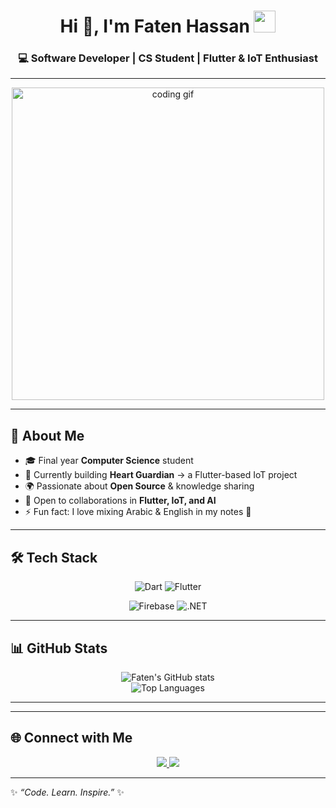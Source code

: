 <!-- Header with waving hand gif -->
<h1 align="center">
  Hi 👋, I'm Faten Hassan
  <img src="https://media.giphy.com/media/hvRJCLFzcasrR4ia7z/giphy.gif" width="35"/>
</h1>
<h3 align="center">💻 Software Developer |  CS Student | Flutter & IoT Enthusiast</h3>

---

<!-- Coding Gif Banner -->
<p align="center">
  <img src="https://media.giphy.com/media/qgQUggAC3Pfv687qPC/giphy.gif" width="500" alt="coding gif"/>
</p>

---

## 🚀 About Me
- 🎓 Final year **Computer Science** student  
- 📱 Currently building **Heart Guardian** → a Flutter-based IoT project  
- 🌍 Passionate about **Open Source** & knowledge sharing  
- 🤝 Open to collaborations in **Flutter, IoT, and AI**  
- ⚡ Fun fact: I love mixing Arabic & English in my notes 🤭  

---

## 🛠 Tech Stack
<div align="center">

![Dart](https://img.shields.io/badge/-Dart-0175C2?style=for-the-badge&logo=dart&logoColor=white)
![Flutter](https://img.shields.io/badge/-Flutter-02569B?style=for-the-badge&logo=flutter&logoColor=white)
 
![Firebase](https://img.shields.io/badge/-Firebase-FFCA28?style=for-the-badge&logo=firebase&logoColor=black)
![.NET](https://img.shields.io/badge/-.NET-512BD4?style=for-the-badge&logo=dotnet&logoColor=white)

</div>

---

## 📊 GitHub Stats
<div align="center">

![Faten's GitHub stats](https://github-readme-stats.vercel.app/api?username=fatenhassen&show_icons=true&theme=tokyonight&hide_border=true)  
![Top Languages](https://github-readme-stats.vercel.app/api/top-langs/?username=fatenhassen&layout=compact&theme=tokyonight&hide_border=true)

</div>

---

 

---

## 🌐 Connect with Me
<p align="center">
  <a href="https://www.linkedin.com/in/faten-hassan-321114336" target="_blank">
    <img src="https://img.shields.io/badge/-LinkedIn-0077B5?style=for-the-badge&logo=linkedin&logoColor=white"/>
  </a>
  <a href="mailto:fatenh381@gmail.com" target="_blank">
    <img src="https://img.shields.io/badge/-Gmail-D14836?style=for-the-badge&logo=gmail&logoColor=white"/>
  </a>
</p>

---

✨ *“Code. Learn. Inspire.”* ✨
